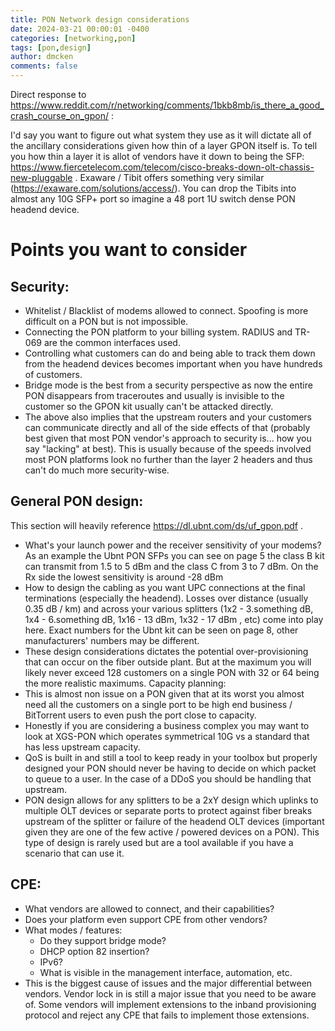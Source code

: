 ```yaml
---
title: PON Network design considerations
date: 2024-03-21 00:00:01 -0400
categories: [networking,pon]
tags: [pon,design]
author: dmcken 
comments: false
---
```


Direct response to https://www.reddit.com/r/networking/comments/1bkb8mb/is_there_a_good_crash_course_on_gpon/ :


I'd say you want to figure out what system they use as it will dictate all of the ancillary considerations given how thin of a layer GPON itself is. To tell you how thin a layer it is allot of vendors have it down to being the SFP: https://www.fiercetelecom.com/telecom/cisco-breaks-down-olt-chassis-new-pluggable . Exaware / Tibit offers something very similar (https://exaware.com/solutions/access/). You can drop the Tibits into almost any 10G SFP+ port so imagine a 48 port 1U switch dense PON headend device.

# Points you want to consider

## Security:
* Whitelist / Blacklist of modems allowed to connect. Spoofing is more difficult on a PON but is not impossible.
* Connecting the PON platform to your billing system. RADIUS and TR-069 are the common interfaces used.
* Controlling what customers can do and being able to track them down from the headend devices becomes important when you have hundreds of customers.
* Bridge mode is the best from a security perspective as now the entire PON disappears from traceroutes and usually is invisible to the customer so the GPON kit usually can't be attacked directly.
* The above also implies that the upstream routers and your customers can communicate directly and all of the side effects of that (probably best given that most PON vendor's approach to security is... how you say "lacking" at best). This is usually because of the speeds involved most PON platforms look no further than the layer 2 headers and thus can't do much more security-wise.

## General PON design: 
 This section will heavily reference https://dl.ubnt.com/ds/uf_gpon.pdf .

* What's your launch power and the receiver sensitivity of your modems? As an example the Ubnt PON SFPs you can see on page 5 the class B kit can transmit from 1.5 to 5 dBm and the class C from 3 to 7 dBm. On the Rx side the lowest sensitivity is around -28 dBm
* How to design the cabling as you want UPC connections at the final terminations (especially the headend). Losses over distance (usually 0.35 dB / km) and across your various splitters (1x2 - 3.something dB, 1x4 - 6.something dB, 1x16 - 13 dBm, 1x32 - 17 dBm , etc) come into play here. Exact numbers for the Ubnt kit can be seen on page 8, other manufacturers' numbers may be different.
* These design considerations dictates the potential over-provisioning that can occur on the fiber outside plant. But at the maximum you will likely never exceed 128 customers on a single PON with 32 or 64 being the more realistic maximums.
Capacity planning:
* This is almost non issue on a PON given that at its worst you almost need all the customers on a single port to be high end business / BitTorrent users to even push the port close to capacity.
* Honestly if you are considering a business complex you may want to look at XGS-PON which operates symmetrical 10G vs a standard that has less upstream capacity.
* QoS is built in and still a tool to keep ready in your toolbox but properly designed your PON should never be having to decide on which packet to queue to a user. In the case of a DDoS you should be handling that upstream.
* PON design allows for any splitters to be a 2xY design which uplinks to multiple OLT devices or separate ports to protect against fiber breaks upstream of the splitter or failure of the headend OLT devices (important given they are one of the few active / powered devices on a PON). This type of design is rarely used but are a tool available if you have a scenario that can use it.

## CPE:
* What vendors are allowed to connect, and their capabilities?
* Does your platform even support CPE from other vendors?
* What modes / features:
  * Do they support bridge mode?
  * DHCP option 82 insertion?
  * IPv6?
  * What is visible in the management interface, automation, etc.
* This is the biggest cause of issues and the major differential between vendors. Vendor lock in is still a major issue that you need to be aware of. Some vendors will implement extensions to the inband provisioning protocol and reject any CPE that fails to implement those extensions.
